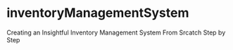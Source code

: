 # inventoryManagementSystem
 Creating an Insightful Inventory Management System From Srcatch Step by Step
